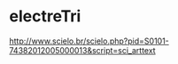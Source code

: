 electreTri
==========

http://www.scielo.br/scielo.php?pid=S0101-74382012005000013&script=sci_arttext
